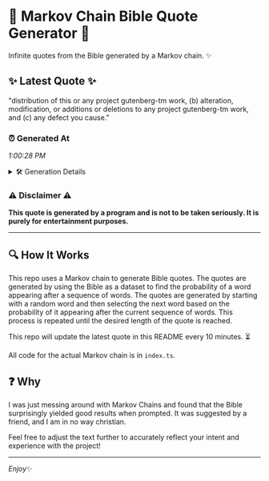 # 📖 Markov Chain Bible Quote Generator 📖

Infinite quotes from the Bible generated by a Markov chain. ✨

## ✨ Latest Quote ✨
"distribution of this or any project gutenberg-tm work, (b) alteration, modification, or additions or deletions to any project gutenberg-tm work, and (c) any defect you cause."

### ⏰ Generated At
*1:00:28 PM*

<details>
    <summary>🛠️ Generation Details</summary>
    <p>
        <strong>🌱 Seed:</strong> distribution<br>
        <strong>🔄 Iterations:</strong> 25<br>
        <strong>📜 Context History:</strong><br>[ distribution ]: of<br>[ distribution, of ]: this<br>[ distribution, of, this ]: or<br>[ distribution, of, this, or ]: any<br>[ distribution, of, this, or, any ]: project<br>[ distribution, of, this, or, any, project ]: gutenberg-tm<br>[ of, this, or, any, project, gutenberg-tm ]: work,<br>[ this, or, any, project, gutenberg-tm, work, ]: (b)<br>[ or, any, project, gutenberg-tm, work,, (b) ]: alteration,<br>[ any, project, gutenberg-tm, work,, (b), alteration, ]: modification,<br>[ project, gutenberg-tm, work,, (b), alteration,, modification, ]: or<br>[ gutenberg-tm, work,, (b), alteration,, modification,, or ]: additions<br>[ work,, (b), alteration,, modification,, or, additions ]: or<br>[ (b), alteration,, modification,, or, additions, or ]: deletions<br>[ alteration,, modification,, or, additions, or, deletions ]: to<br>[ modification,, or, additions, or, deletions, to ]: any<br>[ or, additions, or, deletions, to, any ]: project<br>[ additions, or, deletions, to, any, project ]: gutenberg-tm<br>[ or, deletions, to, any, project, gutenberg-tm ]: work,<br>[ deletions, to, any, project, gutenberg-tm, work, ]: and<br>[ to, any, project, gutenberg-tm, work,, and ]: (c)<br>[ any, project, gutenberg-tm, work,, and, (c) ]: any<br>[ project, gutenberg-tm, work,, and, (c), any ]: defect<br>[ gutenberg-tm, work,, and, (c), any, defect ]: you<br>[ work,, and, (c), any, defect, you ]: cause.<br>
    </p>
</details>

### ⚠️ Disclaimer ⚠️
**This quote is generated by a program and is not to be taken seriously. It is purely for entertainment purposes.**

---

## 🔍 How It Works

This repo uses a Markov chain to generate Bible quotes. The quotes are generated by using the Bible as a dataset to find the probability of a word appearing after a sequence of words. The quotes are generated by starting with a random word and then selecting the next word based on the probability of it appearing after the current sequence of words. This process is repeated until the desired length of the quote is reached.

This repo will update the latest quote in this README every 10 minutes. ⏳

All code for the actual Markov chain is in `index.ts`.

## ❓ Why

I was just messing around with Markov Chains and found that the Bible surprisingly yielded good results when prompted. 
It was suggested by a friend, and I am in no way christian.

Feel free to adjust the text further to accurately reflect your intent and experience with the project!

---

*Enjoy*✨

